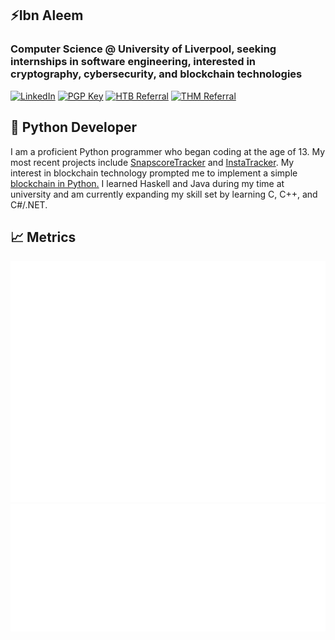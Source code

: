 ## ⚡️Ibn Aleem
### Computer Science @ University of Liverpool, seeking internships in software engineering, interested in cryptography, cybersecurity, and blockchain technologies
 
[![LinkedIn](https://img.shields.io/badge/https%3A%2F%2Fwww.linkedin.com%2Fin%2Fshaffan-aleem-b7a852255%2F?style=for-the-badge&logo=LinkedIn&logoColor=blue&label=LinkedIn&labelColor=black&color=blue)](https://www.linkedin.com/in/shaffan-aleem-b7a852255/)
[![PGP Key](https://img.shields.io/badge/PGP%20Key-8A2BE2?style=for-the-badge&logo=monkeytie)](https://github.com/ibnaleem/ibnaleem/blob/main/public_key.asc)
[![HTB Referral](https://img.shields.io/badge/HTB%20referral-htb?style=for-the-badge&logo=hackthebox&color=black
)](https://referral.hackthebox.com/mz8xH59)
[![THM Referral](https://img.shields.io/badge/$5%20tryhackme%20referral-thm?style=for-the-badge&logo=tryhackme&logoColor=red&color=white
)](https://tryhackme.com/signup?referrer=64afc131a763aa00600408cb)



## 🐍 Python Developer
I am a proficient Python programmer who began coding at the age of 13. My most recent projects include [SnapscoreTracker](https://github.com/ibnaleem/snapscoretracker) and [InstaTracker](https://github.com/ibnaleem/instatracker). My interest in blockchain technology prompted me to implement a simple [blockchain in Python.](https://github.com/ibnaleem/blockchain) I learned Haskell and Java during my time at university and am currently expanding my skill set by learning C, C++, and C#/.NET.

## 📈 Metrics
![Metrics](/github-metrics.svg) ![Activity](/metrics.plugin.activity.svg)

